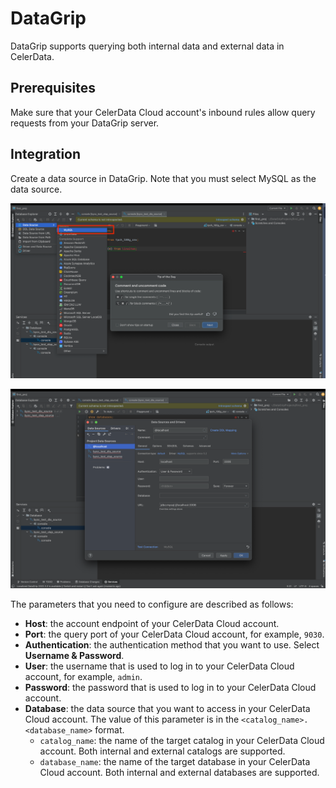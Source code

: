 # DataGrip

DataGrip supports querying both internal data and external data in CelerData.

## Prerequisites

Make sure that your CelerData Cloud account's inbound rules allow query requests from your DataGrip server.

## Integration

Create a data source in DataGrip. Note that you must select MySQL as the data source.

![DataGrip - 1](../../assets/BI_integrations/BI_datagrip_1.png)

![DataGrip - 2](../../assets/BI_integrations/BI_datagrip_2.png)

The parameters that you need to configure are described as follows:

- **Host**: the account endpoint of your CelerData Cloud account.
- **Port**: the query port of your CelerData Cloud account, for example, `9030`.
- **Authentication**: the authentication method that you want to use. Select **Username & Password**.
- **User**: the username that is used to log in to your CelerData Cloud account, for example, `admin`.
- **Password**: the password that is used to log in to your CelerData Cloud account.
- **Database**: the data source that you want to access in your CelerData Cloud account. The value of this parameter is in the `<catalog_name>.<database_name>` format.
  - `catalog_name`: the name of the target catalog in your CelerData Cloud account. Both internal and external catalogs are supported.
  - `database_name`: the name of the target database in your CelerData Cloud account. Both internal and external databases are supported.
